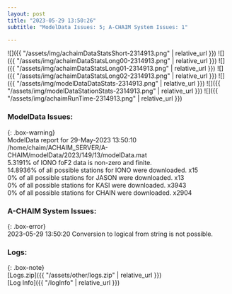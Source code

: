 ```yaml
---
layout: post
title: "2023-05-29 13:50:26"
subtitle: "ModelData Issues: 5; A-CHAIM System Issues: 1"

---
```


![]({{ "/assets/img/achaimDataStatsShort-2314913.png" | relative_url }})
![]({{ "/assets/img/achaimDataStatsLong00-2314913.png" | relative_url }})
![]({{ "/assets/img/achaimDataStatsLong01-2314913.png" | relative_url }})
![]({{ "/assets/img/achaimDataStatsLong02-2314913.png" | relative_url }})
![]({{ "/assets/img/modelDataDataStats-2314913.png" | relative_url }})
![]({{ "/assets/img/modelDataStationStats-2314913.png" | relative_url }})
![]({{ "/assets/img/achaimRunTime-2314913.png" | relative_url }})


### ModelData Issues:  
  
{: .box-warning}  
 ModelData report for 29-May-2023 13:50:10   
 /home/chaim/ACHAIM_SERVER/A-CHAIM/modelData/2023/149/13/modelData.mat   
 5.3191% of IONO foF2 data is non-zero and finite.   
 14.8936% of all possible stations for IONO were downloaded. x15   
 0% of all possible stations for JASON were downloaded. x13   
 0% of all possible stations for KASI were downloaded. x3943   
 0% of all possible stations for CHAIN were downloaded. x2904   
  
### A-CHAIM System Issues:  
  
{: .box-error}  
2023-05-29 13:50:20 Conversion to logical from string is not possible.  

### Logs:  
  
{: .box-note}  
[Logs.zip]({{ "/assets/other/logs.zip" | relative_url }})  
[Log Info]({{ "/logInfo" | relative_url }})  
